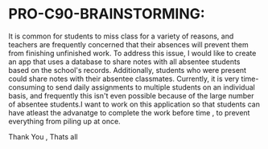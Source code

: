 # PRO-C90-BRAINSTORMING:

It is common for students to miss class for a variety of reasons, and teachers are frequently concerned that their absences will prevent them from finishing unfinished work. To address this issue, I would like to create an app that uses a database to share notes with all absentee students based on the school's records. Additionally, students who were present could share notes with their absentee classmates. Currently, it is very time-consuming to send daily assignments to multiple students on an individual basis, and frequently this isn't even possible because of the large number of absentee students.I want to work on this application so that students can have atleast the advanatge to complete the work before time , to prevent everything from piling up at once.

Thank You , 
Thats all
